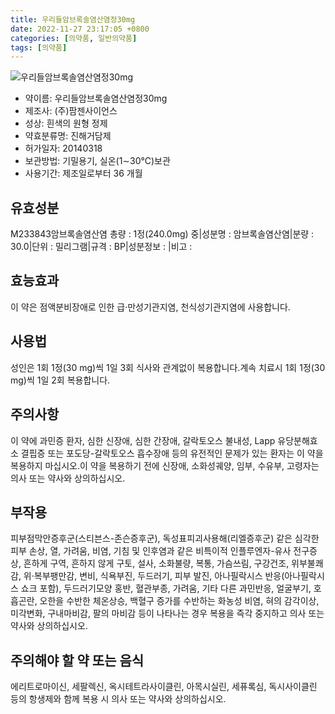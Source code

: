 ```yaml
---
title: 우리들암브록솔염산염정30mg
date: 2022-11-27 23:17:05 +0800
categories: [의약품, 일반의약품]
tags: [의약품]
---
```

![우리들암브록솔염산염정30mg](https://nedrug.mfds.go.kr/pbp/cmn/itemImageDownload/147426847266800054)

- 약이름: 우리들암브록솔염산염정30mg
- 제조사: (주)팜젠사이언스
- 성상: 흰색의 원형 정제
- 약효분류명: 진해거담제
- 허가일자: 20140318
- 보관방법: 기밀용기, 실온(1∼30℃)보관
- 사용기간: 제조일로부터 36 개월
## 유효성분
M233843암브록솔염산염
총량 : 1정(240.0mg) 중|성분명 : 암브록솔염산염|분량 : 30.0|단위 : 밀리그램|규격 : BP|성분정보 : |비고 :
## 효능효과
이 약은 점액분비장애로 인한 급·만성기관지염, 천식성기관지염에 사용합니다.
## 사용법
성인은 1회 1정(30 mg)씩 1일 3회 식사와 관계없이 복용합니다.계속 치료시 1회 1정(30 mg)씩 1일 2회 복용합니다.
## 주의사항
이 약에 과민증 환자, 심한 신장애, 심한 간장애, 갈락토오스 불내성, Lapp 유당분해효소 결핍증 또는 포도당-갈락토오스 흡수장애 등의 유전적인 문제가 있는 환자는 이 약을 복용하지 마십시오.이 약을 복용하기 전에 신장애, 소화성궤양, 임부, 수유부, 고령자는 의사 또는 약사와 상의하십시오.
## 부작용
피부점막안증후군(스티븐스-존슨증후군), 독성표피괴사용해(리엘증후군) 같은 심각한 피부 손상, 열, 가려움, 비염, 기침 및 인후염과 같은 비특이적 인플루엔자-유사 전구증상, 흔하게 구역, 흔하지 않게 구토, 설사, 소화불량, 복통, 가슴쓰림, 구강건조, 위부불쾌감, 위·복부팽만감, 변비, 식욕부진, 두드러기, 피부 발진, 아나필락시스 반응(아나필락시스 쇼크 포함), 두드러기모양 홍반, 혈관부종, 가려움, 기타 다른 과민반응, 얼굴부기, 호흡곤란, 오한을 수반한 체온상승, 백혈구 증가를 수반하는 화농성 비염, 혀의 감각이상, 미각변화, 구내마비감, 팔의 마비감 등이 나타나는 경우 복용을 즉각 중지하고 의사 또는 약사와 상의하십시오.
## 주의해야 할 약 또는 음식
에리트로마이신, 세팔렉신, 옥시테트라사이클린, 아목시실린, 세퓨록심, 독시사이클린 등의 항생제와 함께 복용 시 의사 또는 약사와 상의하십시오.
